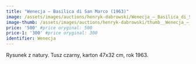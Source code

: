 ```yaml
---
title: "Wenecja – Basilica di San Marco (1963)"
image: /assets/images/auctions/henryk-dabrowski/Wenecja_–_Basilica_di_San_Marco_(1963).jpg
image-thumb: /assets/images/auctions/henryk-dabrowski/thumb__Wenecja_–_Basilica_di_San_Marco_(1963).jpg
price: '500' #price oryginal: 500
price-1: '300' #price oryginal: 300
identifier: Wenecja
---
```


Rysunek z natury. Tusz czarny, karton 47x32 cm, rok 1963.